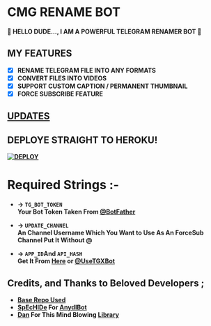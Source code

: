 <h1 align="left">
  <b>CMG RENAME BOT</b>
</h1>
 
<b>👋 HELLO DUDE..., I AM A POWERFUL TELEGRAM RENAMER BOT 🤖

## MY FEATURES

- [x] RENAME TELEGRAM FILE INTO ANY FORMATS
- [x] CONVERT FILES INTO VIDEOS 
- [x] SUPPORT CUSTOM CAPTION / PERMANENT THUMBNAIL 
- [x] FORCE SUBSCRIBE FEATURE

## [UPDATES](https://t.me/CINEMAGRAM_LINKS)

## DEPLOYE STRAIGHT TO HEROKU!

[![DEPLOY](https://www.herokucdn.com/deploy/button.svg)](https://heroku.com/deploy?template=https://github.com/TitterBuck/CMGRENAMERBOT)

# Required Strings :-

* -> `TG_BOT_TOKEN`<br> **Your Bot Token Taken From [@BotFather](https://t.me/botfather)**

* -> `UPDATE_CHANNEL`<br> **An Channel Username Which You Want to Use As An ForceSub Channel Put It Without @**

* -> `APP_ID`__And__ `API_HASH`<br>**Get It From [Here](http://www.my.telegram.org) or [@UseTGXBot](http://www.telegram.dog/UseTGXBot)**

## Credits, and Thanks to Beloved Developers ;

* [Base Repo Used](https://github.com/No-OnE-Kn0wS-Me/FileRenameBot)
* [SpEcHlDe](https://telegram.dog/SpEcHlDe) For [AnydlBot](https://github.com/SpEcHiDe/AnyDLBot)
* [Dan](https://github.com/delivrance) For This Mind Blowing [Library](https://github.com/pyrogram/pyrogram)
